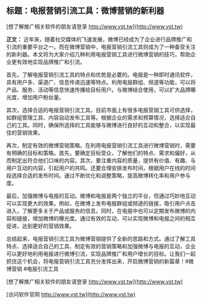 ## **标题：电报营销引流工具：微博营销的新利器**

[想了解推广相关软件的朋友请登录 http://www.vst.tw](http://www.vst.tw)

**正文：**
近年来，随着社交媒体的飞速发展，微博已经成为了企业进行品牌推广和引流的重要平台之一。而在微博营销中，电报营销引流工具则成为了一种备受关注的新利器。本文将为大家介绍几种利用电报营销工具进行微博营销的技巧，帮助企业更有效地实现品牌推广和引流。

首先，了解电报营销引流工具的特点和优势是必要的。电报是一种即时通讯软件，具有用户多、渠道广、信息传递迅速等特点。利用电报群组、频道等功能，可以将产品、服务、活动等信息快速传播给目标用户。与微博结合使用，可以扩大品牌曝光度，增加用户粉丝量。

其次，选择合适的电报营销引流工具。目前市面上有很多电报营销工具可供选择，如群组管理工具、内容自动发布工具等。根据企业的需求和预算情况，选择适合自己的工具。同时，确保所选择的工具能够与微博进行良好的互动和整合，以实现最佳的营销效果。

再次，制定有效的微博营销策略。在利用电报营销引流工具进行微博营销时，需要有明确的目标和策略。首先，要确定目标受众，了解他们的特点、需求和偏好，从而制定出符合他们口味的内容。其次，要注重内容的质量，提供有价值、有趣、与用户互动的内容，引起用户的共鸣。还要合理安排发布时间，根据用户在线的时间段选择合适的发布时间。通过不断优化和调整策略，提高微博转化率和用户参与度。

最后，加强微博与电报的互动。微博和电报是两个独立的平台，但通过巧妙地互动可以实现更大的效果。例如，在微博上发布电报群组或频道的链接，吸引用户点击进入，了解更多关于产品或服务的信息。同时，在电报中也可以定期发布微博的内容和链接，增加微博的曝光度。通过有效的互动，可以实现微博和电报之间的相互促进，达到更好的营销效果。

总结起来，电报营销引流工具为微博营销提供了全新的思路和方式。通过了解工具特点、选择适合自己的工具、制定有效的营销策略和加强微博与电报的互动，企业可以更好地利用电报进行微博引流，实现品牌推广和用户增长的目标。让我们一起抓住这个机会，将电报营销引流工具充分发挥出来，开启微博营销的新篇章！#微博营销 #电报引流工具

[想了解推广相关软件的朋友请登录 http://www.vst.tw](http://www.vst.tw)


[访问软件官网 http://www.vst.tw](http://www.vst.tw)
